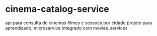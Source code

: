# cinema-catalog-service
api para consulta de cinemas filmes e sessoes por cidade
projeto para aprendizado, microservice integrado com movies_services
